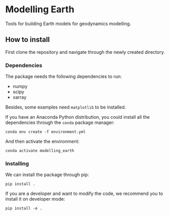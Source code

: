 # Modelling Earth

Tools for building Earth models for geodynamics modelling.


## How to install

First clone the repository and navigate through the newly created directory.

### Dependencies

The package needs the following dependencies to run:

- numpy
- scipy
- xarray

Besides, some examples need `matplotlib` to be installed.

If you have an Anaconda Python distribution, you could install all the dependencies
through the `conda` package manager:

```
conda env create -f environment.yml
```

And then activate the environment:

```
conda activate modelling_earth
```

### Installing

We can install the package through pip:

```
pip install .
```

If you are a developer and want to modify the code, we recommend you to install it on
developer mode:

```
pip install -e .
```
